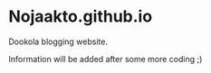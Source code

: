 # Nojaakto.github.io
Dookola blogging website.

Information will be added after some more coding ;) 

